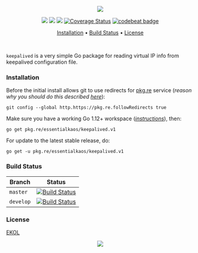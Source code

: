<p align="center"><a href="#readme"><img src="https://gh.kaos.st/go-keepalived.svg"/></a></p>

<p align="center">
  <a href="https://godoc.org/pkg.re/essentialkaos/keepalived.v1"><img src="https://godoc.org/pkg.re/essentialkaos/keepalived.v1?status.svg"></a>
  <a href="https://goreportcard.com/report/github.com/essentialkaos/keepalived"><img src="https://goreportcard.com/badge/github.com/essentialkaos/keepalived"></a>
  <a href="https://travis-ci.com/essentialkaos/keepalived"><img src="https://travis-ci.com/essentialkaos/keepalived.svg"></a>
  <a href='https://coveralls.io/github/essentialkaos/keepalived?branch=master'><img src='https://coveralls.io/repos/github/essentialkaos/keepalived/badge.svg?branch=master' alt='Coverage Status' /></a>
  <a href="https://codebeat.co/projects/github-com-essentialkaos-keepalived-master"><img alt="codebeat badge" src="https://codebeat.co/badges/c6a62eb4-165e-4bc6-b089-929b791135a3" /></a>
</p>

<p align="center"><a href="#installation">Installation</a> • <a href="#build-status">Build Status</a> • <a href="#license">License</a></p>

<br/>

`keepalived` is a very simple Go package for reading virtual IP info from keepalived configuration file.

### Installation

Before the initial install allows git to use redirects for [pkg.re](https://github.com/essentialkaos/pkgre) service (_reason why you should do this described [here](https://github.com/essentialkaos/pkgre#git-support)_):

```
git config --global http.https://pkg.re.followRedirects true
```

Make sure you have a working Go 1.12+ workspace (_[instructions](https://golang.org/doc/install)_), then:

```
go get pkg.re/essentialkaos/keepalived.v1
```

For update to the latest stable release, do:

```
go get -u pkg.re/essentialkaos/keepalived.v1
```

### Build Status

| Branch | Status |
|--------|--------|
| `master` | [![Build Status](https://travis-ci.com/essentialkaos/keepalived.svg?branch=master)](https://travis-ci.com/essentialkaos/keepalived) |
| `develop` | [![Build Status](https://travis-ci.com/essentialkaos/keepalived.svg?branch=develop)](https://travis-ci.com/essentialkaos/keepalived) |

### License

[EKOL](https://essentialkaos.com/ekol)

<p align="center"><a href="https://essentialkaos.com"><img src="https://gh.kaos.st/ekgh.svg"/></a></p>
